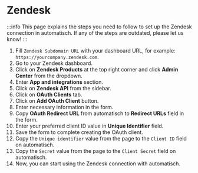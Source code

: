 # Zendesk

:::info
This page explains the steps you need to follow to set up the Zendesk
connection in automatisch. If any of the steps are outdated, please let us know!
:::

1. Fill `Zendesk Subdomain URL` with your dashboard URL, for example: `https://yourcompany.zendesk.com`.
2. Go to your Zendesk dashboard.
3. Click on **Zendesk Products** at the top right corner and click **Admin Center** from the dropdown.
4. Enter **App and integrations** section.
5. Click on **Zendesk API** from the sidebar.
6. Click on **OAuth Clients** tab.
7. Click on **Add OAuth Client** button.
8. Enter necessary information in the form.
9. Copy **OAuth Redirect URL** from automatisch to **Redirect URLs** field in the form.
10. Enter your preferred client ID value in **Unique Identifier** field.
11. Save the form to complete creating the OAuth client.
12. Copy the `Unique identifier` value from the page to the `Client ID` field on automatisch.
13. Copy the `Secret` value from the page to the `Client Secret` field on automatisch.
14. Now, you can start using the Zendesk connection with automatisch.

